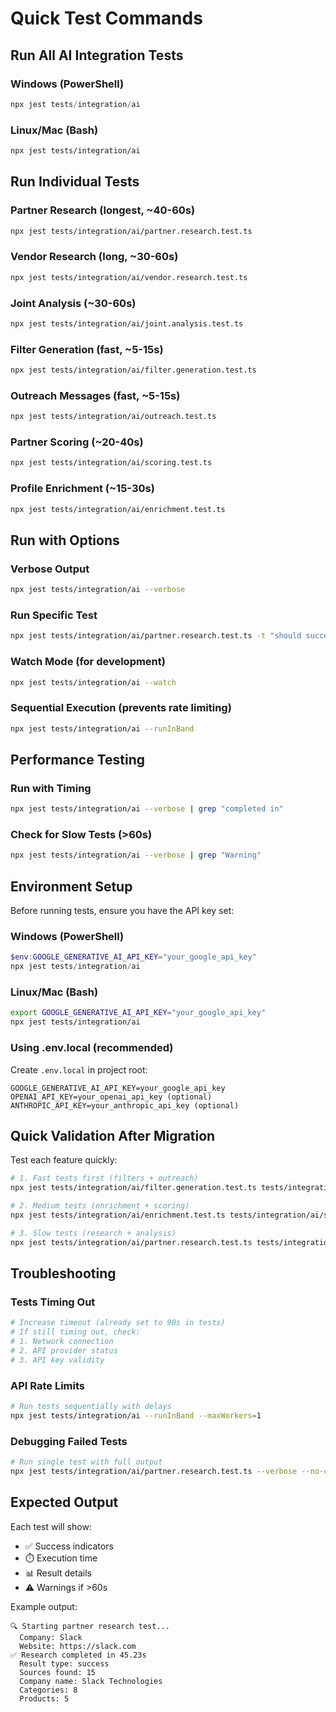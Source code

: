# Quick Test Commands

## Run All AI Integration Tests

### Windows (PowerShell)
```powershell
npx jest tests/integration/ai
```

### Linux/Mac (Bash)
```bash
npx jest tests/integration/ai
```

## Run Individual Tests

### Partner Research (longest, ~40-60s)
```bash
npx jest tests/integration/ai/partner.research.test.ts
```

### Vendor Research (long, ~30-60s)
```bash
npx jest tests/integration/ai/vendor.research.test.ts
```

### Joint Analysis (~30-60s)
```bash
npx jest tests/integration/ai/joint.analysis.test.ts
```

### Filter Generation (fast, ~5-15s)
```bash
npx jest tests/integration/ai/filter.generation.test.ts
```

### Outreach Messages (fast, ~5-15s)
```bash
npx jest tests/integration/ai/outreach.test.ts
```

### Partner Scoring (~20-40s)
```bash
npx jest tests/integration/ai/scoring.test.ts
```

### Profile Enrichment (~15-30s)
```bash
npx jest tests/integration/ai/enrichment.test.ts
```

## Run with Options

### Verbose Output
```bash
npx jest tests/integration/ai --verbose
```

### Run Specific Test
```bash
npx jest tests/integration/ai/partner.research.test.ts -t "should successfully research"
```

### Watch Mode (for development)
```bash
npx jest tests/integration/ai --watch
```

### Sequential Execution (prevents rate limiting)
```bash
npx jest tests/integration/ai --runInBand
```

## Performance Testing

### Run with Timing
```bash
npx jest tests/integration/ai --verbose | grep "completed in"
```

### Check for Slow Tests (>60s)
```bash
npx jest tests/integration/ai --verbose | grep "Warning"
```

## Environment Setup

Before running tests, ensure you have the API key set:

### Windows (PowerShell)
```powershell
$env:GOOGLE_GENERATIVE_AI_API_KEY="your_google_api_key"
npx jest tests/integration/ai
```

### Linux/Mac (Bash)
```bash
export GOOGLE_GENERATIVE_AI_API_KEY="your_google_api_key"
npx jest tests/integration/ai
```

### Using .env.local (recommended)
Create `.env.local` in project root:
```env
GOOGLE_GENERATIVE_AI_API_KEY=your_google_api_key
OPENAI_API_KEY=your_openai_api_key (optional)
ANTHROPIC_API_KEY=your_anthropic_api_key (optional)
```

## Quick Validation After Migration

Test each feature quickly:

```bash
# 1. Fast tests first (filters + outreach)
npx jest tests/integration/ai/filter.generation.test.ts tests/integration/ai/outreach.test.ts

# 2. Medium tests (enrichment + scoring)
npx jest tests/integration/ai/enrichment.test.ts tests/integration/ai/scoring.test.ts

# 3. Slow tests (research + analysis)
npx jest tests/integration/ai/partner.research.test.ts tests/integration/ai/vendor.research.test.ts tests/integration/ai/joint.analysis.test.ts
```

## Troubleshooting

### Tests Timing Out
```bash
# Increase timeout (already set to 90s in tests)
# If still timing out, check:
# 1. Network connection
# 2. API provider status
# 3. API key validity
```

### API Rate Limits
```bash
# Run tests sequentially with delays
npx jest tests/integration/ai --runInBand --maxWorkers=1
```

### Debugging Failed Tests
```bash
# Run single test with full output
npx jest tests/integration/ai/partner.research.test.ts --verbose --no-coverage
```

## Expected Output

Each test will show:
- ✅ Success indicators
- ⏱️ Execution time
- 📊 Result details
- ⚠️ Warnings if >60s

Example output:
```
🔍 Starting partner research test...
  Company: Slack
  Website: https://slack.com
✅ Research completed in 45.23s
  Result type: success
  Sources found: 15
  Company name: Slack Technologies
  Categories: 8
  Products: 5
```

